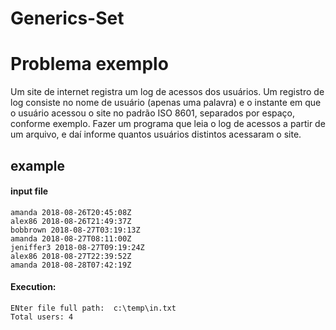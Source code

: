 # Generics-Set

# Problema exemplo

Um site de internet registra um log de acessos dos usuários. Um
registro de log consiste no nome de usuário (apenas uma palavra)
e o instante em que o usuário acessou o site no padrão ISO 8601,
separados por espaço, conforme exemplo. Fazer um programa que leia
o log de acessos a partir de um arquivo, e daí informe quantos usuários
distintos acessaram o site.

## example
#### input file 
    amanda 2018-08-26T20:45:08Z 
    alex86 2018-08-26T21:49:37Z 
    bobbrown 2018-08-27T03:19:13Z 
    amanda 2018-08-27T08:11:00Z 
    jeniffer3 2018-08-27T09:19:24Z 
    alex86 2018-08-27T22:39:52Z 
    amanda 2018-08-28T07:42:19Z 
    
#### Execution:
    ENter file full path:  c:\temp\in.txt 
    Total users: 4
